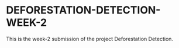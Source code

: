 # DEFORESTATION-DETECTION-WEEK-2
This is the week-2 submission of the project Deforestation Detection.

